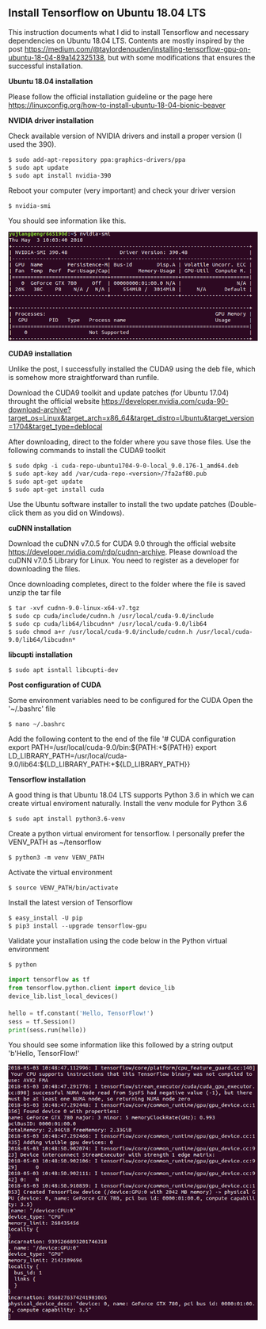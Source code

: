 ## Install Tensorflow on Ubuntu 18.04 LTS

This instruction documents what I did to install Tensorflow and necessary dependencies on Ubuntu 18.04 LTS. Contents are mostly inspired by the post https://medium.com/@taylordenouden/installing-tensorflow-gpu-on-ubuntu-18-04-89a142325138, but with some modifications that ensures the successful installation. 

**Ubuntu 18.04 installation**

Please follow the official installation guideline or the page here https://linuxconfig.org/how-to-install-ubuntu-18-04-bionic-beaver

**NVIDIA driver installation**

Check available version of NVIDIA drivers and install a proper version (I used the 390). 
```shell
$ sudo add-apt-repository ppa:graphics-drivers/ppa
$ sudo apt update
$ sudo apt install nvidia-390
```
Reboot your computer (very important) and check your driver version
```shell
$ nvidia-smi
```
You should see information like this.
<p align="left">
  <img src="doc/img/nvidia_driver.png">
</p>

**CUDA9 installation**

Unlike the post, I successfully installed the CUDA9 using the deb file, which is somehow more straightforward than runfile.

Download the CUDA9 toolkit and update patches (for Ubuntu 17.04) throught the official website https://developer.nvidia.com/cuda-90-download-archive?target_os=Linux&target_arch=x86_64&target_distro=Ubuntu&target_version=1704&target_type=deblocal

After downloading, direct to the folder where you save those files.
Use the following commands to install the CUDA9 toolkit
```shell
$ sudo dpkg -i cuda-repo-ubuntu1704-9-0-local_9.0.176-1_amd64.deb
$ sudo apt-key add /var/cuda-repo-<version>/7fa2af80.pub
$ sudo apt-get update
$ sudo apt-get install cuda
```
Use the Ubuntu software installer to install the two update patches (Double-click them as you did on Windows).

**cuDNN installation**

Download the cuDNN v7.0.5 for CUDA 9.0 through the official website https://developer.nvidia.com/rdp/cudnn-archive. Please download the cuDNN v7.0.5 Library for Linux. You need to register as a developer for downloading the files.

Once downloading completes, direct to the folder where the file is saved
unzip the tar file
```shell
$ tar -xvf cudnn-9.0-linux-x64-v7.tgz
$ sudo cp cuda/include/cudnn.h /usr/local/cuda-9.0/include
$ sudo cp cuda/lib64/libcudnn* /usr/local/cuda-9.0/lib64
$ sudo chmod a+r /usr/local/cuda-9.0/include/cudnn.h /usr/local/cuda-9.0/lib64/libcudnn*
```
**libcupti installation**

```shell
$ sudo apt isntall libcupti-dev
```
**Post configuration of CUDA**

Some environment variables need to be configured for the CUDA
Open the '~/.bashrc' file
```shell
$ nano ~/.bashrc
```
Add the following content to the end of the file
'# CUDA configuration
export PATH=/usr/local/cuda-9.0/bin:${PATH:+${PATH}}
export LD_LIBRARY_PATH=/usr/local/cuda-9.0/lib64:${LD_LIBRARY_PATH:+${LD_LIBRARY_PATH}}

**Tensorflow installation**

A good thing is that Ubuntu 18.04 LTS supports Python 3.6 in which we can create virtual enviroment naturally. 
Install the venv module for Python 3.6
```shell
$ sudo apt install python3.6-venv
```
Create a python virtual enviroment for tensorflow. I personally prefer the VENV_PATH as ~/tensorflow
```shell
$ python3 -m venv VENV_PATH
```
Activate the virtual environment
```shell
$ source VENV_PATH/bin/activate
```
Install the latest version of Tensorflow
```shell
$ easy_install -U pip
$ pip3 install --upgrade tensorflow-gpu
```
Validate your installation using the code below in the Python virtual environment
```shell
$ python
```
```python
import tensorflow as tf
from tensorflow.python.client import device_lib
device_lib.list_local_devices()

hello = tf.constant('Hello, TensorFlow!')
sess = tf.Session()
print(sess.run(hello))
```
You should see some information like this followed by a string output 'b'Hello, TensorFlow!'
<p align="left">
  <img src="doc/img/gpu_info.png">
</p>
